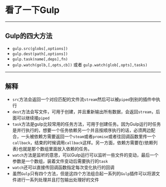 ﻿# 看了一下Gulp

---

## Gulp的四大方法
- `gulp.src(globs[,options])`
- `gulp.dest(path[,options])`
- `gulp.task(name[,deps],fn)`
- `gulp.watch(golb,[,opts,cb])` 或者 `gulp.watch(glob[,opts],tasks)`

---
## 解释
- `src`方法会返回一个对应匹配的文件流`stream`然后可以被`piped`到别的插件中执行
- `dest`方法会写文件，可用于创建，并且重新输出所有数据，会返回`stream`，后面可以继续接`piped`
- `task`方法是gulp比较常用的任务方法，可用于创建任务。因为Gulp运行时任务是并行执行的，想要一个任务依赖另一个并且按顺序执行的话，必须两边配合，一头被依赖方需要返回一个`steam`或者`promise`或者往回调函数里传一个`callback`，结束的时候调用`callback`这样。另一方面，依赖方需要在(依赖列表)也就是那个数组里面放入依赖的任务。
- `watch`方法是监听的意思，可以Gulp运行可以监听一些文件的变动，最后一个参数是一个数组，装着文件变动后需要执行的`task`
- `watch`还可以直接传回调函数指定每次变化执行的回调
- 虽然`Gulp`只有四个方法，但是这四个方法组合起一系列的`Gulp`插件可以将源文件进行一系列处理并且打包输出处理好的文件



